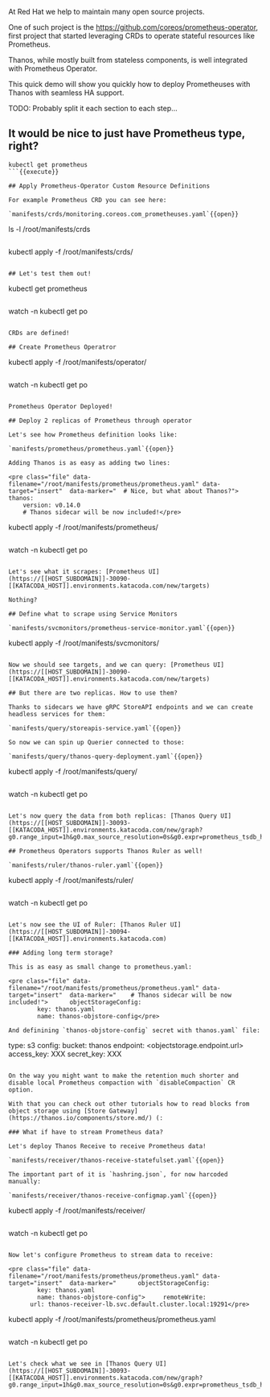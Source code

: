 At Red Hat we help to maintain many open source projects.

One of such project is the https://github.com/coreos/prometheus-operator, first project that
started leveraging CRDs to operate stateful resources like Prometheus.

Thanos, while mostly built from stateless components, is well integrated with Prometheus Operator.

This quick demo will show you quickly how to deploy Prometheuses with Thanos with seamless HA support.

TODO: Probably split it each section to each step...

## It would be nice to just have Prometheus type, right?

```
kubectl get prometheus
```{{execute}}

## Apply Prometheus-Operator Custom Resource Definitions

For example Prometheus CRD you can see here:

`manifests/crds/monitoring.coreos.com_prometheuses.yaml`{{open}}

```
ls -l /root/manifests/crds
```{{execute}}

```
kubectl apply -f /root/manifests/crds/
```{{execute}}

## Let's test them out!

```
kubectl get prometheus
```{{execute}}

```
watch -n kubectl get po
```{{execute}}

CRDs are defined!

## Create Prometheus Operatror

```
kubectl apply -f /root/manifests/operator/
```{{execute}}

```
watch -n kubectl get po
```{{execute}}

Prometheus Operator Deployed!

## Deploy 2 replicas of Prometheus through operator

Let's see how Prometheus definition looks like:

`manifests/prometheus/prometheus.yaml`{{open}}

Adding Thanos is as easy as adding two lines:
 
<pre class="file" data-filename="/root/manifests/prometheus/prometheus.yaml" data-target="insert"  data-marker="  # Nice, but what about Thanos?">  thanos:
    version: v0.14.0
    # Thanos sidecar will be now included!</pre>
```
kubectl apply -f /root/manifests/prometheus/
```{{execute}}

```
watch -n kubectl get po
```{{execute}}

Let's see what it scrapes: [Prometheus UI](https://[[HOST_SUBDOMAIN]]-30090-[[KATACODA_HOST]].environments.katacoda.com/new/targets)

Nothing?

## Define what to scrape using Service Monitors

`manifests/svcmonitors/prometheus-service-monitor.yaml`{{open}}

```
kubectl apply -f /root/manifests/svcmonitors/
```{{execute}}

Now we should see targets, and we can query: [Prometheus UI](https://[[HOST_SUBDOMAIN]]-30090-[[KATACODA_HOST]].environments.katacoda.com/new/targets)

## But there are two replicas. How to use them?

Thanks to sidecars we have gRPC StoreAPI endpoints and we can create headless services for them: 

`manifests/query/storeapis-service.yaml`{{open}}

So now we can spin up Querier connected to those:

`manifests/query/thanos-query-deployment.yaml`{{open}}

```
kubectl apply -f /root/manifests/query/
```{{execute}}

```
watch -n kubectl get po
```{{execute}}

Let's now query the data from both replicas: [Thanos Query UI](https://[[HOST_SUBDOMAIN]]-30093-[[KATACODA_HOST]].environments.katacoda.com/new/graph?g0.range_input=1h&g0.max_source_resolution=0s&g0.expr=prometheus_tsdb_head_series&g0.tab=0)

## Prometheus Operators supports Thanos Ruler as well!

`manifests/ruler/thanos-ruler.yaml`{{open}}

```
kubectl apply -f /root/manifests/ruler/
```{{execute}}

```
watch -n kubectl get po
```{{execute}}

Let's now see the UI of Ruler: [Thanos Ruler UI](https://[[HOST_SUBDOMAIN]]-30094-[[KATACODA_HOST]].environments.katacoda.com)

### Adding long term storage?

This is as easy as small change to prometheus.yaml:

<pre class="file" data-filename="/root/manifests/prometheus/prometheus.yaml" data-target="insert"  data-marker="    # Thanos sidecar will be now included!">      objectStorageConfig:
        key: thanos.yaml
        name: thanos-objstore-config</pre>

And definining `thanos-objstore-config` secret with thanos.yaml` file:

```
type: s3
config:
  bucket: thanos
  endpoint: <objectstorage.endpoint.url>
  access_key: XXX
  secret_key: XXX
```
 
On the way you might want to make the retention much shorter and disable local Prometheus compaction with `disableCompaction` CR option.

With that you can check out other tutorials how to read blocks from object storage using [Store Gateway](https://thanos.io/components/store.md/) (:  

### What if have to stream Prometheus data?

Let's deploy Thanos Receive to receive Prometheus data!

`manifests/receiver/thanos-receive-statefulset.yaml`{{open}}

The important part of it is `hashring.json`, for now harcoded manually:

`manifests/receiver/thanos-receive-configmap.yaml`{{open}}

```
kubectl apply -f /root/manifests/receiver/
```{{execute}}

```
watch -n kubectl get po
```{{execute}}

Now let's configure Prometheus to stream data to receive:

<pre class="file" data-filename="/root/manifests/prometheus/prometheus.yaml" data-target="insert"  data-marker="      objectStorageConfig:
        key: thanos.yaml
        name: thanos-objstore-config">     remoteWrite:
      url: thanos-receiver-lb.svc.default.cluster.local:19291</pre>

```
kubectl apply -f /root/manifests/prometheus/prometheus.yaml
```{{execute}}

```
watch -n kubectl get po
```{{execute}}

Let's check what we see in [Thanos Query UI](https://[[HOST_SUBDOMAIN]]-30093-[[KATACODA_HOST]].environments.katacoda.com/new/graph?g0.range_input=1h&g0.max_source_resolution=0s&g0.expr=prometheus_tsdb_head_series&g0.tab=0)
